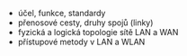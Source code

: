 - účel, funkce, standardy
- přenosové cesty, druhy spojů (linky)
- fyzická a logická topologie sítě LAN a WAN
- přístupové metody v LAN a WLAN